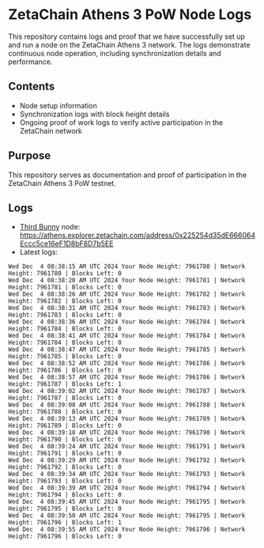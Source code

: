 # ZetaChain Athens 3 PoW Node Logs
This repository contains logs and proof that we have successfully set up and run a node on the ZetaChain Athens 3 network. The logs demonstrate continuous node operation, including synchronization details and performance.

## Contents
- Node setup information
- Synchronization logs with block height details
- Ongoing proof of work logs to verify active participation in the ZetaChain network

## Purpose
This repository serves as documentation and proof of participation in the ZetaChain Athens 3 PoW testnet.

## Logs

- [Third Bunny](https://thirdbunny.xyz/) node: https://athens.explorer.zetachain.com/address/0x225254d35dE666064Eccc5ce16eF1D8bF8D7b5EE
- Latest logs:
```
Wed Dec  4 08:38:15 AM UTC 2024 Your Node Height: 7961780 | Network Height: 7961780 | Blocks Left: 0
Wed Dec  4 08:38:20 AM UTC 2024 Your Node Height: 7961781 | Network Height: 7961781 | Blocks Left: 0
Wed Dec  4 08:38:26 AM UTC 2024 Your Node Height: 7961782 | Network Height: 7961782 | Blocks Left: 0
Wed Dec  4 08:38:31 AM UTC 2024 Your Node Height: 7961783 | Network Height: 7961783 | Blocks Left: 0
Wed Dec  4 08:38:36 AM UTC 2024 Your Node Height: 7961784 | Network Height: 7961784 | Blocks Left: 0
Wed Dec  4 08:38:41 AM UTC 2024 Your Node Height: 7961784 | Network Height: 7961784 | Blocks Left: 0
Wed Dec  4 08:38:47 AM UTC 2024 Your Node Height: 7961785 | Network Height: 7961785 | Blocks Left: 0
Wed Dec  4 08:38:52 AM UTC 2024 Your Node Height: 7961786 | Network Height: 7961786 | Blocks Left: 0
Wed Dec  4 08:38:57 AM UTC 2024 Your Node Height: 7961786 | Network Height: 7961787 | Blocks Left: 1
Wed Dec  4 08:39:02 AM UTC 2024 Your Node Height: 7961787 | Network Height: 7961787 | Blocks Left: 0
Wed Dec  4 08:39:08 AM UTC 2024 Your Node Height: 7961788 | Network Height: 7961788 | Blocks Left: 0
Wed Dec  4 08:39:13 AM UTC 2024 Your Node Height: 7961789 | Network Height: 7961789 | Blocks Left: 0
Wed Dec  4 08:39:18 AM UTC 2024 Your Node Height: 7961790 | Network Height: 7961790 | Blocks Left: 0
Wed Dec  4 08:39:24 AM UTC 2024 Your Node Height: 7961791 | Network Height: 7961791 | Blocks Left: 0
Wed Dec  4 08:39:29 AM UTC 2024 Your Node Height: 7961792 | Network Height: 7961792 | Blocks Left: 0
Wed Dec  4 08:39:34 AM UTC 2024 Your Node Height: 7961793 | Network Height: 7961793 | Blocks Left: 0
Wed Dec  4 08:39:39 AM UTC 2024 Your Node Height: 7961794 | Network Height: 7961794 | Blocks Left: 0
Wed Dec  4 08:39:45 AM UTC 2024 Your Node Height: 7961795 | Network Height: 7961795 | Blocks Left: 0
Wed Dec  4 08:39:50 AM UTC 2024 Your Node Height: 7961795 | Network Height: 7961796 | Blocks Left: 1
Wed Dec  4 08:39:55 AM UTC 2024 Your Node Height: 7961796 | Network Height: 7961796 | Blocks Left: 0
```

